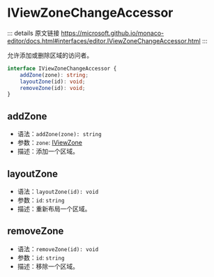 # IViewZoneChangeAccessor
        
::: details 原文链接
https://microsoft.github.io/monaco-editor/docs.html#interfaces/editor.IViewZoneChangeAccessor.html
:::

允许添加或删除区域的访问者。

```ts
interface IViewZoneChangeAccessor {
    addZone(zone): string;
    layoutZone(id): void;
    removeZone(id): void;
}
```

## addZone
- 语法：`addZone(zone): string`
- 参数：`zone`: [ IViewZone](/api/editor/IViewZone.md)
- 描述：添加一个区域。
## layoutZone
- 语法：`layoutZone(id): void`
- 参数：`id`: `string`
- 描述：重新布局一个区域。
## removeZone
- 语法：`removeZone(id): void`
- 参数：`id`: `string`
- 描述：移除一个区域。